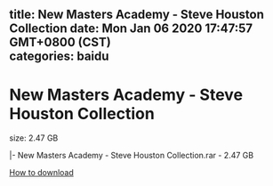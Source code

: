 
title: New Masters Academy - Steve Houston Collection
date: Mon Jan 06 2020 17:47:57 GMT+0800 (CST)    
categories: baidu
---

# New Masters Academy - Steve Houston Collection
size: 2.47 GB
 
 
|- New Masters Academy - Steve Houston Collection.rar - 2.47 GB

[How to download](https://bpcam.bemobtrk.com/go/2ceec3aa-1ca2-46d6-b9ff-aaa5c184517c?jno=5239)